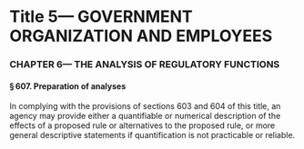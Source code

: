 
# Title 5— GOVERNMENT ORGANIZATION AND EMPLOYEES
### CHAPTER 6— THE ANALYSIS OF REGULATORY FUNCTIONS
#### § 607. Preparation of analyses

In complying with the provisions of sections 603 and 604 of this title, an agency may provide either a quantifiable or numerical description of the effects of a proposed rule or alternatives to the proposed rule, or more general descriptive statements if quantification is not practicable or reliable.
